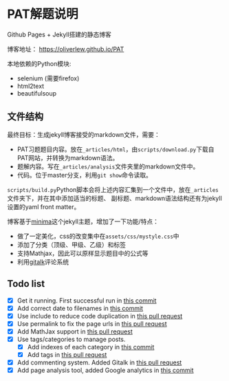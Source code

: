 # PAT解题说明

Github Pages + Jekyll搭建的静态博客

博客地址： https://oliverlew.github.io/PAT

本地依赖的Python模块:

- selenium (需要firefox)
- html2text
- beautifulsoup

## 文件结构

最终目标：生成jekyll博客接受的markdown文件，需要：

- PAT习题题目内容。放在`_articles/html`，由`scripts/download.py`下载自PAT网站，并转换为markdown语法。
- 题解内容。写在`_articles/analysis`文件夹里的markdown文件中。
- 代码。位于master分支，利用`git show`命令读取。

`scripts/build.py`Python脚本会将上述内容汇集到一个文件中，放在`_articles`文件夹下，并在其中添加适当的标题、
副标题、markdown语法结构还有为jekyll设置的yaml front matter。

博客基于[minima](https://github.com/jekyll/minima)这个jekyll主题，增加了一下功能/特点：

- 做了一定美化，css的改变集中在`assets/css/mystyle.css`中
- 添加了分类（顶级、甲级、乙级）和标签
- 支持Mathjax，因此可以原样显示题目中的公式等
- 利用[gitalk](https://github.com/gitalk/gitalk)评论系统

## Todo list

- [x] Get it running. First successful run in [this commit][first run]
- [x] Add correct date to filenames in [this commit][add date]
- [x] Use include to reduce code duplication in [this pull request][use include]
- [x] Use permalink to fix the page urls in [this pull request][use collections]
- [x] Add MathJax support in [this pull request][add mathjax]
- [x] Use tags/categories to manage posts.
  - [x] Add indexes of each category in [this commit][add categories]
  - [x] Add tags in [this pull request][add tags]
- [x] Add commenting system. Added Gitalk in [this pull request][add gitalk]
- [x] Add page analysis tool, added Google analytics in [this commit][add GA]

[first run]: https://github.com/OliverLew/PAT/commit/a06f099b2a64138612128b2c9227b2b2514ff617
[add date]: https://github.com/OliverLew/PAT/commit/e6e23b82b4f12b895d2504602f8b4a6b9e912f41
[use collections]: https://github.com/OliverLew/PAT/pull/10
[use include]: https://github.com/OliverLew/PAT/pull/17
[add categories]: https://github.com/OliverLew/PAT/commit/2f74e56775f5ec7c1ab31c27f23d3071b178784f
[add tags]: https://github.com/OliverLew/PAT/pull/15
[add GA]: https://github.com/OliverLew/PAT/commit/54db3d618760df626872c6fe42e861709ca1d962
[add mathjax]: https://github.com/OliverLew/PAT/pull/12
[add gitalk]: https://github.com/OliverLew/PAT/pull/16
